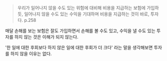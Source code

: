 > 우리가 일어나지 않을 수도 있는 위험에 대비해 비용을 지급하는 보험에 가입하듯, 일어나지 않을 수도 있는 수익을 기대하며 비용을 지급하는 것이 바로, 투자다. p.258

매달 손해를 보는 보험은 잘도 가입하면서 손해를 볼 수도 있고, 수익을 낼 수도 있는 투자를 하지 않는 것은 이해가 되지 않는다.

'한 일에 대한 후회보다 하지 않은 일에 대한 후회가 더 크다' 라는 말을 생각해보면 투자를 하지 않을 이유는 없다.
